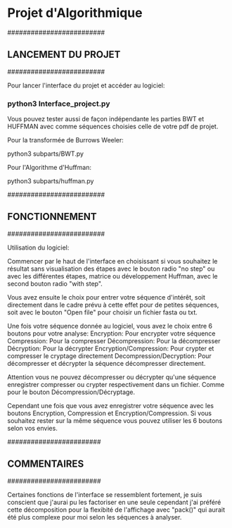 # Projet d'Algorithmique

#########################

## LANCEMENT DU PROJET

#########################

Pour lancer l'interface du projet et accéder au logiciel:

### python3 Interface_project.py

Vous pouvez tester aussi de façon indépendante les parties BWT et HUFFMAN avec comme séquences choisies celle de votre pdf de projet.

Pour la transformée de Burrows Weeler:

python3 subparts/BWT.py


Pour l'Algorithme d'Huffman:

python3 subparts/huffman.py



#########################

## FONCTIONNEMENT

#########################

Utilisation du logiciel:

Commencer par le haut de l'interface en choisissant si vous souhaitez le résultat sans visualisation des étapes avec le bouton radio "no step" ou avec les différentes étapes, matrice ou développement Huffman, avec le second bouton radio "with step".

Vous avez ensuite le choix pour entrer votre séquence d'intérêt, soit directement dans le cadre prévu à cette effet pour de petites séquences, soit avec le bouton "Open file" pour choisir un fichier fasta ou txt.

Une fois votre séquence donnée au logiciel, vous avez le choix entre 6 boutons pour votre analyse:
Encryption: Pour encrypter votre séquence
Compression: Pour la compresser 
Décompression: Pour la décompresser
Décryption: Pour la décrypter
Encryption/Compression: Pour crypter et compresser le cryptage directement
Decompression/Decryption: Pour décompresser et décrypter la séquence décompresser directement.

Attention vous ne pouvez décompresser ou décrypter qu'une séquence enregistrer compresser ou crypter respectivement dans un fichier. Comme pour le bouton Décompression/Décryptage.

Cependant une fois que vous avez enregistrer votre séquence avec les boutons Encryption, Compression et Encryption/Compression. Si vous souhaitez rester sur la même séquence vous pouvez utiliser les 6 boutons selon vos envies.

########################

## COMMENTAIRES 

########################

Certaines fonctions de l'interface se ressemblent fortement, je suis conscient que j'aurai pu les factoriser en une seule cependant j'ai préféré cette décomposition pour la flexibité de l'affichage avec "pack()" qui aurait été plus complexe pour moi selon les séquences à analyser.






